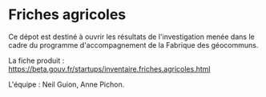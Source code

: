 # Friches agricoles
Ce dépot est destiné à ouvrir les résultats de l'investigation menée dans le cadre du programme d'accompagnement de la Fabrique des géocommuns.

La fiche produit : https://beta.gouv.fr/startups/inventaire.friches.agricoles.html 

L'équipe : Neil Guion, Anne Pichon.
